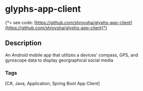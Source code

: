 # glyphs-app-client
{*> see code: [https://github.com/shroysha/glyphs-app-client](https://github.com/shroysha/glyphs-app-client)*}

## Description
An Android mobile app that utilizes a devices' compass, GPS, and gyroscope data to display georgraphical social media

### Tags
[C#, Java, Application, Spring Boot App Client]
